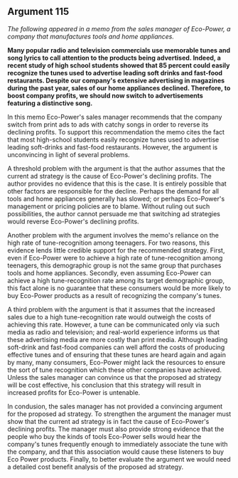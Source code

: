 
Argument 115
---------------------------

*The following appeared in a memo from the sales manager of Eco-Power, a company that
manufactures tools and home appliances.*

**Many popular radio and television commercials use memorable tunes and song lyrics to call
attention to the products being advertised. Indeed, a recent study of high school students
showed that 85 percent could easily recognize the tunes used to advertise leading soft drinks
and fast-food restaurants. Despite our company's extensive advertising in magazines during
the past year, sales of our home appliances declined. Therefore, to boost company profits, we
should now switch to advertisements featuring a distinctive song.**


In this memo Eco-Power's sales manager recommends that the company switch from print
ads to ads with catchy songs in order to reverse its declining profits. To support this
recommendation the memo cites the fact that most high-school students easily recognize
tunes used to advertise leading soft-drinks and fast-food restaurants. However, the argument
is unconvincing in light of several problems.

A threshold problem with the argument is that the author assumes that the current ad strategy
is the cause of Eco-Power's declining profits. The author provides no evidence that this is the
case. It is entirely possible that other factors are responsible for the decline. Perhaps the
demand for all tools and home appliances generally has slowed; or perhaps Eco-Power's
management or pricing policies are to blame. Without ruling out such possibilities, the author
cannot persuade me that switching ad strategies would reverse Eco-Power's declining profits.

Another problem with the argument involves the memo's reliance on the high rate of
tune-recognition among teenagers. For two reasons, this evidence lends little credible support
for the recommended strategy. First, even if Eco-Power were to achieve a high rate of
tune-recognition among teenagers, this demographic group is not the same group that
purchases tools and home appliances. Secondly, even assuming Eco-Power can achieve a
high tune-recognition rate among its target demographic group, this fact alone is no guarantee
that these consumers would be more likely to buy Eco-Power products as a result of
recognizing the company's tunes.

A third problem with the argument is that it assumes that the increased sales due to a high
tune-recognition rate would outweigh the costs of achieving this rate. However, a tune can be
communicated only via such media as radio and television; and real-world experience informs
us that these advertising media are more costly than print media. Although leading soft-drink
and fast-food companies can well afford the costs of producing effective tunes and of ensuring
that these tunes are heard again and again by many, many consumers, Eco-Power might lack
the resources to ensure the sort of tune recognition which these other companies have
achieved. Unless the sales manager can convince us that the proposed ad strategy will be
cost effective, his conclusion that this strategy will result in increased profits for Eco-Power is
untenable.

In condusion, the sales manager has not provided a convincing argument for the proposed
ad strategy. To strengthen the argument the manager must show that the current ad strategy is
in fact the cause of Eco-Power's declining profits. The manager must also provide strong
evidence that the people who buy the kinds of tools Eco-Power sells would hear the
company's tunes frequently enough to immediately associate the tune with the company, and
that this association would cause these listeners to buy Eco Power products. Finally, to better
evaluate the argument we would need a detailed cost benefit analysis of the proposed ad
strategy.

